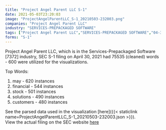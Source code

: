 ```yaml
---
title: "Project Angel Parent LLC S-1"
date: 2021-05-03T23:20:03
image: "ProjectAngelParentLLC_S-1_20210503-232003.png"
companies: "Project Angel Parent LLC"
industry: "SERVICES-PREPACKAGED SOFTWARE"
tags: ["Project Angel Parent LLC","SERVICES-PREPACKAGED SOFTWARE","04-30-2021","S-1"]
forms: "S-1"
---
```

Project Angel Parent LLC, which is in the Services-Prepackaged Software [7372] industry, SEC S-1 filing on April 30, 2021 had 75535 (cleaned) words - 600 were utilized for the visualizations.

Top Words:
1. may - 620 instances
2. financial - 544 instances
3. stock - 501 instances
4. solutions - 490 instances
5. customers - 480 instances


See the parsed data used in the visualization [here]({{< staticlink name=ProjectAngelParentLLC_S-1_20210503-232003.json >}}).  
View the actual filing on the SEC website [here](https://www.sec.gov/Archives/edgar/data/1834494/0001193125-21-145352.txt)